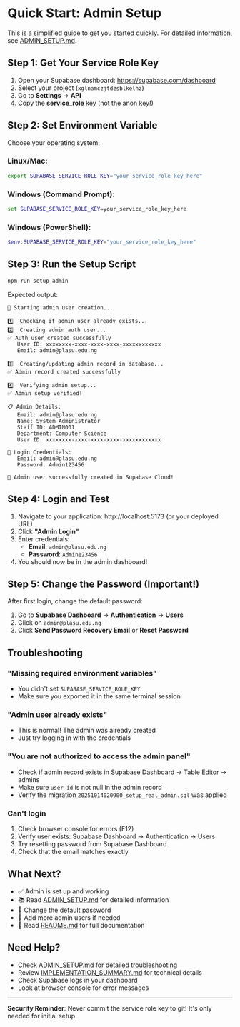 # Quick Start: Admin Setup

This is a simplified guide to get you started quickly. For detailed information, see [ADMIN_SETUP.md](ADMIN_SETUP.md).

## Step 1: Get Your Service Role Key

1. Open your Supabase dashboard: https://supabase.com/dashboard
2. Select your project (`xglnamczjtdzsblkelhz`)
3. Go to **Settings** → **API**
4. Copy the **service_role** key (not the anon key!)

## Step 2: Set Environment Variable

Choose your operating system:

### Linux/Mac:
```bash
export SUPABASE_SERVICE_ROLE_KEY="your_service_role_key_here"
```

### Windows (Command Prompt):
```cmd
set SUPABASE_SERVICE_ROLE_KEY=your_service_role_key_here
```

### Windows (PowerShell):
```powershell
$env:SUPABASE_SERVICE_ROLE_KEY="your_service_role_key_here"
```

## Step 3: Run the Setup Script

```bash
npm run setup-admin
```

Expected output:
```
🚀 Starting admin user creation...

1️⃣  Checking if admin user already exists...
2️⃣  Creating admin auth user...
✅ Auth user created successfully
   User ID: xxxxxxxx-xxxx-xxxx-xxxx-xxxxxxxxxxxx
   Email: admin@plasu.edu.ng

3️⃣  Creating/updating admin record in database...
✅ Admin record created successfully

4️⃣  Verifying admin setup...
✅ Admin setup verified!

📋 Admin Details:
   Email: admin@plasu.edu.ng
   Name: System Administrator
   Staff ID: ADMIN001
   Department: Computer Science
   User ID: xxxxxxxx-xxxx-xxxx-xxxx-xxxxxxxxxxxx

🔑 Login Credentials:
   Email: admin@plasu.edu.ng
   Password: Admin123456

🎉 Admin user successfully created in Supabase Cloud!
```

## Step 4: Login and Test

1. Navigate to your application: http://localhost:5173 (or your deployed URL)
2. Click **"Admin Login"**
3. Enter credentials:
   - **Email**: `admin@plasu.edu.ng`
   - **Password**: `Admin123456`
4. You should now be in the admin dashboard!

## Step 5: Change the Password (Important!)

After first login, change the default password:

1. Go to **Supabase Dashboard** → **Authentication** → **Users**
2. Click on `admin@plasu.edu.ng`
3. Click **Send Password Recovery Email** or **Reset Password**

## Troubleshooting

### "Missing required environment variables"
- You didn't set `SUPABASE_SERVICE_ROLE_KEY`
- Make sure you exported it in the same terminal session

### "Admin user already exists"
- This is normal! The admin was already created
- Just try logging in with the credentials

### "You are not authorized to access the admin panel"
- Check if admin record exists in Supabase Dashboard → Table Editor → admins
- Make sure `user_id` is not null in the admin record
- Verify the migration `20251014020900_setup_real_admin.sql` was applied

### Can't login
1. Check browser console for errors (F12)
2. Verify user exists: Supabase Dashboard → Authentication → Users
3. Try resetting password from Supabase Dashboard
4. Check that the email matches exactly

## What Next?

- ✅ Admin is set up and working
- 📚 Read [ADMIN_SETUP.md](ADMIN_SETUP.md) for detailed information
- 🔐 Change the default password
- 👥 Add more admin users if needed
- 📖 Read [README.md](README.md) for full documentation

## Need Help?

- Check [ADMIN_SETUP.md](ADMIN_SETUP.md) for detailed troubleshooting
- Review [IMPLEMENTATION_SUMMARY.md](IMPLEMENTATION_SUMMARY.md) for technical details
- Check Supabase logs in your dashboard
- Look at browser console for error messages

---

**Security Reminder**: Never commit the service role key to git! It's only needed for initial setup.
